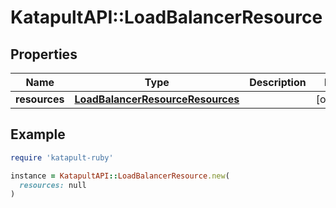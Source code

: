 # KatapultAPI::LoadBalancerResource

## Properties

| Name | Type | Description | Notes |
| ---- | ---- | ----------- | ----- |
| **resources** | [**LoadBalancerResourceResources**](LoadBalancerResourceResources.md) |  | [optional] |

## Example

```ruby
require 'katapult-ruby'

instance = KatapultAPI::LoadBalancerResource.new(
  resources: null
)
```

